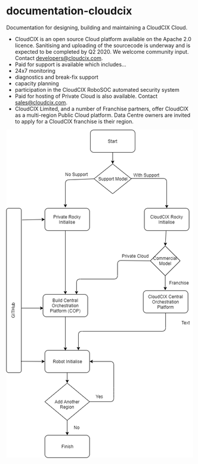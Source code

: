 # documentation-cloudcix
Documentation for designing, building and maintaining a CloudCIX Cloud.

*  CloudCIX is an open source Cloud platform available on the Apache 2.0 licence. Sanitising and uploading of the sourcecode is underway and is expected to be completed by Q2 2020. We welcome community input. Contact developers@cloudcix.com.
*  Paid for support is available which includes...
  *  24x7 monitoring
  *  diagnostics and break-fix support
  *  capacity planning
  *  participation in the CloudCIX RoboSOC automated security system
*  Paid for hosting of Private Cloud is also available. Contact sales@cloudcix.com.
*  CloudCIX Limited, and a number of Franchise partners, offer CloudCIX as a multi-region Public Cloud platform. Data Centre owners are invited to apply for a CloudCIX franchise is their region. 

![Commercial Models](https://github.com/CloudCIX/documentation-cloudcix/blob/master/static/images/commercial_models.png)
